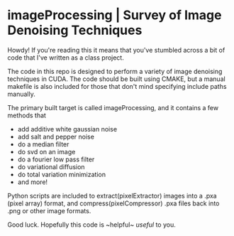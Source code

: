 # imageProcessing | Survey of Image Denoising Techniques

Howdy! If you're reading this it means that you've stumbled across a bit of code that I've written as a class project.

The code in this repo is designed to perform a variety of image denoising techniques in CUDA. The code should be built using CMAKE,
but a manual makefile is also included for those that don't mind specifying include paths manually.

The primary built target is called imageProcessing, and it contains a few methods that
* add additive white gaussian noise
* add salt and pepper noise
* do a median filter
* do svd on an image
* do a fourier low pass filter
* do variational diffusion
* do total variation minimization
* and more!

Python scripts are included to extract(pixelExtractor) images into a .pxa (pixel array) format, and compress(pixelCompressor) .pxa files back into .png or other image formats.

Good luck. Hopefully this code is ~helpful~ *useful* to you.
